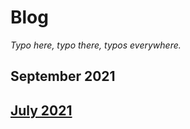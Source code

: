 # Blog

_Typo here, typo there, typos everywhere._

## September 2021

## [July 2021](https://github.com/hershel-theodore-layton/hershel-theodore-layton/blob/master/2021-07.md)
